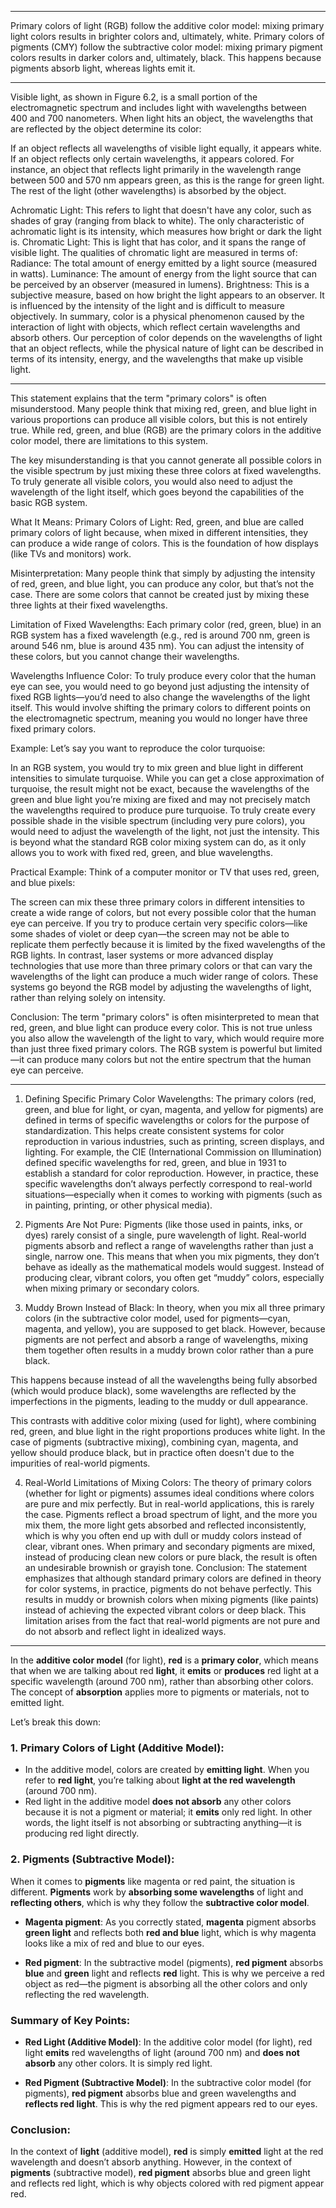 ___
Primary colors of light (RGB) follow the additive color model: mixing primary light colors results in brighter colors and, ultimately, white.
Primary colors of pigments (CMY) follow the subtractive color model: mixing primary pigment colors results in darker colors and, ultimately, black. This happens because pigments absorb light, whereas lights emit it.
___
Visible light, as shown in Figure 6.2, is a small portion of the electromagnetic spectrum and includes light with wavelengths between 400 and 700 nanometers. When light hits an object, the wavelengths that are reflected by the object determine its color:

If an object reflects all wavelengths of visible light equally, it appears white.
If an object reflects only certain wavelengths, it appears colored. For instance, an object that reflects light primarily in the wavelength range between 500 and 570 nm appears green, as this is the range for green light. The rest of the light (other wavelengths) is absorbed by the object.




Achromatic Light: This refers to light that doesn't have any color, such as shades of gray (ranging from black to white). The only characteristic of achromatic light is its intensity, which measures how bright or dark the light is.
Chromatic Light: This is light that has color, and it spans the range of visible light. The qualities of chromatic light are measured in terms of:
Radiance: The total amount of energy emitted by a light source (measured in watts).
Luminance: The amount of energy from the light source that can be perceived by an observer (measured in lumens).
Brightness: This is a subjective measure, based on how bright the light appears to an observer. It is influenced by the intensity of the light and is difficult to measure objectively.
In summary, color is a physical phenomenon caused by the interaction of light with objects, which reflect certain wavelengths and absorb others. Our perception of color depends on the wavelengths of light that an object reflects, while the physical nature of light can be described in terms of its intensity, energy, and the wavelengths that make up visible light.
___
This statement explains that the term "primary colors" is often misunderstood. Many people think that mixing red, green, and blue light in various proportions can produce all visible colors, but this is not entirely true. While red, green, and blue (RGB) are the primary colors in the additive color model, there are limitations to this system.

The key misunderstanding is that you cannot generate all possible colors in the visible spectrum by just mixing these three colors at fixed wavelengths. To truly generate all visible colors, you would also need to adjust the wavelength of the light itself, which goes beyond the capabilities of the basic RGB system.

What It Means:
Primary Colors of Light: Red, green, and blue are called primary colors of light because, when mixed in different intensities, they can produce a wide range of colors. This is the foundation of how displays (like TVs and monitors) work.

Misinterpretation: Many people think that simply by adjusting the intensity of red, green, and blue light, you can produce any color, but that’s not the case. There are some colors that cannot be created just by mixing these three lights at their fixed wavelengths.

Limitation of Fixed Wavelengths: Each primary color (red, green, blue) in an RGB system has a fixed wavelength (e.g., red is around 700 nm, green is around 546 nm, blue is around 435 nm). You can adjust the intensity of these colors, but you cannot change their wavelengths.

Wavelengths Influence Color: To truly produce every color that the human eye can see, you would need to go beyond just adjusting the intensity of fixed RGB lights—you’d need to also change the wavelengths of the light itself. This would involve shifting the primary colors to different points on the electromagnetic spectrum, meaning you would no longer have three fixed primary colors.

Example:
Let’s say you want to reproduce the color turquoise:

In an RGB system, you would try to mix green and blue light in different intensities to simulate turquoise. While you can get a close approximation of turquoise, the result might not be exact, because the wavelengths of the green and blue light you’re mixing are fixed and may not precisely match the wavelengths required to produce pure turquoise.
To truly create every possible shade in the visible spectrum (including very pure colors), you would need to adjust the wavelength of the light, not just the intensity. This is beyond what the standard RGB color mixing system can do, as it only allows you to work with fixed red, green, and blue wavelengths.

Practical Example:
Think of a computer monitor or TV that uses red, green, and blue pixels:

The screen can mix these three primary colors in different intensities to create a wide range of colors, but not every possible color that the human eye can perceive.
If you try to produce certain very specific colors—like some shades of violet or deep cyan—the screen may not be able to replicate them perfectly because it is limited by the fixed wavelengths of the RGB lights.
In contrast, laser systems or more advanced display technologies that use more than three primary colors or that can vary the wavelengths of the light can produce a much wider range of colors. These systems go beyond the RGB model by adjusting the wavelengths of light, rather than relying solely on intensity.

Conclusion:
The term "primary colors" is often misinterpreted to mean that red, green, and blue light can produce every color. This is not true unless you also allow the wavelength of the light to vary, which would require more than just three fixed primary colors. The RGB system is powerful but limited—it can produce many colors but not the entire spectrum that the human eye can perceive.
___


1. Defining Specific Primary Color Wavelengths:
The primary colors (red, green, and blue for light, or cyan, magenta, and yellow for pigments) are defined in terms of specific wavelengths or colors for the purpose of standardization. This helps create consistent systems for color reproduction in various industries, such as printing, screen displays, and lighting.
For example, the CIE (International Commission on Illumination) defined specific wavelengths for red, green, and blue in 1931 to establish a standard for color reproduction.
However, in practice, these specific wavelengths don’t always perfectly correspond to real-world situations—especially when it comes to working with pigments (such as in painting, printing, or other physical media).

2. Pigments Are Not Pure:
Pigments (like those used in paints, inks, or dyes) rarely consist of a single, pure wavelength of light. Real-world pigments absorb and reflect a range of wavelengths rather than just a single, narrow one.
This means that when you mix pigments, they don’t behave as ideally as the mathematical models would suggest. Instead of producing clear, vibrant colors, you often get “muddy” colors, especially when mixing primary or secondary colors.
3. Muddy Brown Instead of Black:
In theory, when you mix all three primary colors (in the subtractive color model, used for pigments—cyan, magenta, and yellow), you are supposed to get black. However, because pigments are not perfect and absorb a range of wavelengths, mixing them together often results in a muddy brown color rather than a pure black.

This happens because instead of all the wavelengths being fully absorbed (which would produce black), some wavelengths are reflected by the imperfections in the pigments, leading to the muddy or dull appearance.

This contrasts with additive color mixing (used for light), where combining red, green, and blue light in the right proportions produces white light. In the case of pigments (subtractive mixing), combining cyan, magenta, and yellow should produce black, but in practice often doesn't due to the impurities of real-world pigments.

4. Real-World Limitations of Mixing Colors:
The theory of primary colors (whether for light or pigments) assumes ideal conditions where colors are pure and mix perfectly. But in real-world applications, this is rarely the case. Pigments reflect a broad spectrum of light, and the more you mix them, the more light gets absorbed and reflected inconsistently, which is why you often end up with dull or muddy colors instead of clear, vibrant ones.
When primary and secondary pigments are mixed, instead of producing clean new colors or pure black, the result is often an undesirable brownish or grayish tone.
Conclusion:
The statement emphasizes that although standard primary colors are defined in theory for color systems, in practice, pigments do not behave perfectly. This results in muddy or brownish colors when mixing pigments (like paints) instead of achieving the expected vibrant colors or deep black. This limitation arises from the fact that real-world pigments are not pure and do not absorb and reflect light in idealized ways.

___

In the **additive color model** (for light), **red** is a **primary color**, which means that when we are talking about red **light**, it **emits** or **produces** red light at a specific wavelength (around 700 nm), rather than absorbing other colors. The concept of **absorption** applies more to pigments or materials, not to emitted light.

Let’s break this down:

### **1. Primary Colors of Light (Additive Model):**

-   In the additive model, colors are created by **emitting light**. When you refer to **red light**, you’re talking about **light at the red wavelength** (around 700 nm).
-   Red light in the additive model **does not absorb** any other colors because it is not a pigment or material; it **emits** only red light. In other words, the light itself is not absorbing or subtracting anything—it is producing red light directly.

### **2. Pigments (Subtractive Model):**

When it comes to **pigments** like magenta or red paint, the situation is different. **Pigments** work by **absorbing some wavelengths** of light and **reflecting others**, which is why they follow the **subtractive color model**.

-   **Magenta pigment**: As you correctly stated, **magenta** pigment absorbs **green light** and reflects both **red and blue** light, which is why magenta looks like a mix of red and blue to our eyes.
    
-   **Red pigment**: In the subtractive model (pigments), **red pigment** absorbs **blue** and **green** light and reflects **red** light. This is why we perceive a red object as red—the pigment is absorbing all the other colors and only reflecting the red wavelength.
    

### Summary of Key Points:

-   **Red Light (Additive Model)**: In the additive color model (for light), red light **emits** red wavelengths of light (around 700 nm) and **does not absorb** any other colors. It is simply red light.
    
-   **Red Pigment (Subtractive Model)**: In the subtractive color model (for pigments), **red pigment** absorbs blue and green wavelengths and **reflects red light**. This is why the red pigment appears red to our eyes.
    

### Conclusion:

In the context of **light** (additive model), **red** is simply **emitted** light at the red wavelength and doesn’t absorb anything. However, in the context of **pigments** (subtractive model), **red pigment** absorbs blue and green light and reflects red light, which is why objects colored with red pigment appear red.




